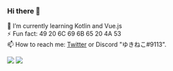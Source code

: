 ### Hi there 👋
  
🌱 I’m currently learning Kotlin and Vue.js  
⚡ Fun fact: 49 20 6C 69 6B 65 20 4A 53  
📫 How to reach me: [Twitter](https://twitter.com/hideki_0403) or Discord "ゆきねこ#9113".  

![](https://komarev.com/ghpvc/?username=hideki0403e&style=flat-square)
![](https://github-profile-summary-cards.vercel.app/api/cards/profile-details?username=hideki0403&theme=nord_dark)

<!-- 
![yukineko's github stats](https://github-readme-stats.vercel.app/api?username=hideki0403&count_private=true&show_icons=true&theme=dracula)
![Top Langs](https://github-readme-stats.vercel.app/api/top-langs/?username=anuraghazra&layout=compact&theme=dracula)
![trophy](https://github-profile-trophy.vercel.app/?username=hideki0403&theme=dracula)
-->
